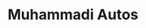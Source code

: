 ---
title: "Muhammadi Autos"
url: /karachi/muhammadi-autos-jamshed-rd-jamshed-quarters-government-quarters-jail-road/
shop: shop
---